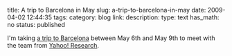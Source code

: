 title: A trip to Barcelona in May
slug: a-trip-to-barcelona-in-may
date: 2009-04-02 12:44:35
tags: 
category: blog
link: 
description: 
type: text
has_math: no
status: published

I'm taking [a trip to Barcelona](https://dplr.it/guest/359733cdebb08dab820e "https://dplr.it/guest/359733cdebb08dab820e") between May 6th and May 9th to meet with the team from [Yahoo! Research](https://research.yahoo.com/Yahoo_Research_Barcelona "https://research.yahoo.com/Yahoo_Research_Barcelona").




